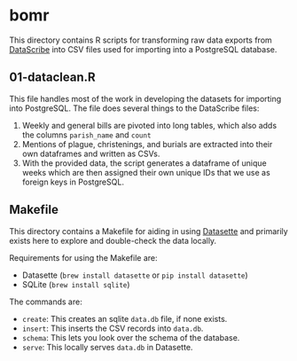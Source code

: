 # bomr

This directory contains R scripts for transforming raw data exports from [DataScribe](https://github.com/chnm/Datascribe-module) into CSV files used for importing into a PostgreSQL database. 

## 01-dataclean.R

This file handles most of the work in developing the datasets for importing into PostgreSQL. The file does several things to the DataScribe files: 

1. Weekly and general bills are pivoted into long tables, which also adds the columns `parish_name` and `count`
2. Mentions of plague, christenings, and burials are extracted into their own dataframes and written as CSVs.
3. With the provided data, the script generates a dataframe of unique weeks which are then assigned their own unique IDs that we use as foreign keys in PostgreSQL.

## Makefile

This directory contains a Makefile for aiding in using [Datasette](http://datasette.io) and primarily exists here to explore and double-check the data locally. 

Requirements for using the Makefile are:

- Datasette (`brew install datasette` or `pip install datasette`)
- SQLite (`brew install sqlite`)

The commands are:

- `create`: This creates an sqlite `data.db` file, if none exists.
- `insert`: This inserts the CSV records into `data.db`.
- `schema`: This lets you look over the schema of the database.
- `serve`: This locally serves `data.db` in Datasette.
